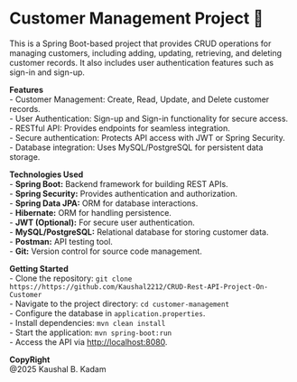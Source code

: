 # Customer Management Project 👥

<p>
  This is a Spring Boot-based project that provides CRUD operations for managing customers, including adding, updating, retrieving, and deleting customer records. It also includes user authentication features such as sign-in and sign-up.
</p>

<p>
  <b>Features</b><br>
  - Customer Management: Create, Read, Update, and Delete customer records.<br>
  - User Authentication: Sign-up and Sign-in functionality for secure access.<br>
  - RESTful API: Provides endpoints for seamless integration.<br>
  - Secure authentication: Protects API access with JWT or Spring Security.<br>
  - Database integration: Uses MySQL/PostgreSQL for persistent data storage.<br>
</p>

<p>
  <b>Technologies Used</b><br>
  - <b>Spring Boot:</b> Backend framework for building REST APIs.<br>
  - <b>Spring Security:</b> Provides authentication and authorization.<br>
  - <b>Spring Data JPA:</b> ORM for database interactions.<br>
  - <b>Hibernate:</b> ORM for handling persistence.<br>
  - <b>JWT (Optional):</b> For secure user authentication.<br>
  - <b>MySQL/PostgreSQL:</b> Relational database for storing customer data.<br>
  - <b>Postman:</b> API testing tool.<br>
  - <b>Git:</b> Version control for source code management.<br>
</p>

<p>
  <b>Getting Started</b><br>
  - Clone the repository: <code>git clone https://https://github.com/Kaushal2212/CRUD-Rest-API-Project-On-Customer</code><br>
  - Navigate to the project directory: <code>cd customer-management</code><br>
  - Configure the database in <code>application.properties</code>.<br>
  - Install dependencies: <code>mvn clean install</code><br>
  - Start the application: <code>mvn spring-boot:run</code><br>
  - Access the API via <a href="http://localhost:8080">http://localhost:8080</a>.<br>
</p>

<p>
  <b>CopyRight</b><br>
  @2025 Kaushal B. Kadam
</p>
